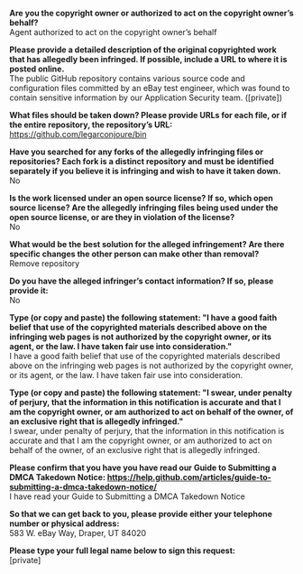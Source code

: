 **Are you the copyright owner or authorized to act on the copyright owner’s behalf?**   
Agent authorized to act on the copyright owner’s behalf

**Please provide a detailed description of the original copyrighted work that has allegedly been infringed. If possible, include a URL to where it is posted online.**   
The public GitHub repository contains various source code and configuration files committed by an eBay test engineer, which was found to contain sensitive information by our Application Security team. ([private])

**What files should be taken down? Please provide URLs for each file, or if the entire repository, the repository’s URL:**   
https://github.com/legarconjoure/bin  

**Have you searched for any forks of the allegedly infringing files or repositories? Each fork is a distinct repository and must be identified separately if you believe it is infringing and wish to have it taken down.**   
No

**Is the work licensed under an open source license? If so, which open source license? Are the allegedly infringing files being used under the open source license, or are they in violation of the license?**   
No

**What would be the best solution for the alleged infringement? Are there specific changes the other person can make other than removal?**   
Remove repository

**Do you have the alleged infringer’s contact information? If so, please provide it:**   
No

**Type (or copy and paste) the following statement: "I have a good faith belief that use of the copyrighted materials described above on the infringing web pages is not authorized by the copyright owner, or its agent, or the law. I have taken fair use into consideration."**   
I have a good faith belief that use of the copyrighted materials described above on the infringing web pages is not authorized by the copyright owner, or its agent, or the law. I have taken fair use into consideration.

**Type (or copy and paste) the following statement: "I swear, under penalty of perjury, that the information in this notification is accurate and that I am the copyright owner, or am authorized to act on behalf of the owner, of an exclusive right that is allegedly infringed."**   
I swear, under penalty of perjury, that the information in this notification is accurate and that I am the copyright owner, or am authorized to act on behalf of the owner, of an exclusive right that is allegedly infringed.

**Please confirm that you have you have read our Guide to Submitting a DMCA Takedown Notice: https://help.github.com/articles/guide-to-submitting-a-dmca-takedown-notice/**   
I have read your Guide to Submitting a DMCA Takedown Notice

**So that we can get back to you, please provide either your telephone number or physical address:**   
583 W. eBay Way, Draper, UT 84020  

**Please type your full legal name below to sign this request:**   
[private]
